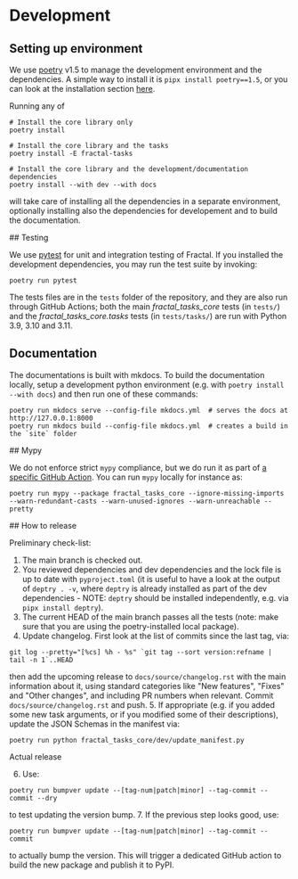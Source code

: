 # Development

## Setting up environment

We use [poetry](https://python-poetry.org/docs) v1.5 to manage the development environment and the dependencies. A simple way to install it is `pipx install poetry==1.5`, or you can look at the installation section [here](https://python-poetry.org/docs#installation).

Running any of
```console
# Install the core library only
poetry install

# Install the core library and the tasks
poetry install -E fractal-tasks

# Install the core library and the development/documentation dependencies
poetry install --with dev --with docs
```
will take care of installing all the dependencies in a separate environment, optionally installing also the dependencies for developement and to build the documentation.

## Testing

We use [pytest](https://docs.pytest.org) for unit and integration testing of Fractal. If you installed the development dependencies, you may run the test suite by invoking:
```console
poetry run pytest
```

The tests files are in the `tests` folder of the repository, and they are also
run through GitHub Actions; both the main _fractal_tasks_core_ tests (in
`tests/`) and the _fractal_tasks_core.tasks_ tests (in `tests/tasks/`) are run
with Python 3.9, 3.10 and 3.11.

## Documentation

The documentations is built with mkdocs.
To build the documentation locally, setup a development python environment (e.g. with `poetry install --with docs`) and then run one of these commands:
```
poetry run mkdocs serve --config-file mkdocs.yml  # serves the docs at http://127.0.0.1:8000
poetry run mkdocs build --config-file mkdocs.yml  # creates a build in the `site` folder
```

## Mypy

We do not enforce strict `mypy` compliance, but we do run it as part of [a specific GitHub Action](https://github.com/fractal-analytics-platform/fractal-tasks-core/actions/workflows/package.yml).
You can run `mypy` locally for instance as:
```console
poetry run mypy --package fractal_tasks_core --ignore-missing-imports --warn-redundant-casts --warn-unused-ignores --warn-unreachable --pretty
```

## How to release

Preliminary check-list:

1. The main branch is checked out.
2. You reviewed dependencies and dev dependencies and the lock file is up to date with `pyproject.toml` (it is useful to have a look at the output of `deptry . -v`, where `deptry` is already installed as part of the dev dependencies - NOTE: `deptry` should be installed independently, e.g. via `pipx install deptry`).
3. The current HEAD of the main branch passes all the tests (note: make sure that you are using the poetry-installed local package).
4. Update changelog. First look at the list of commits since the last tag, via:
```console
git log --pretty="[%cs] %h - %s" `git tag --sort version:refname | tail -n 1`..HEAD
```
then add the upcoming release to `docs/source/changelog.rst` with the main information about it, using standard categories like "New features", "Fixes" and "Other changes", and including PR numbers when relevant. Commit `docs/source/changelog.rst` and push.
5. If appropriate (e.g. if you added some new task arguments, or if you modified some of their descriptions), update the JSON Schemas in the manifest via:
```console
poetry run python fractal_tasks_core/dev/update_manifest.py
```

Actual release

6. Use:
```console
poetry run bumpver update --[tag-num|patch|minor] --tag-commit --commit --dry
```
to test updating the version bump.
7. If the previous step looks good, use:
```console
poetry run bumpver update --[tag-num|patch|minor] --tag-commit --commit
```
to actually bump the version. This will trigger a dedicated GitHub
action to build the new package and publish it to PyPI.
